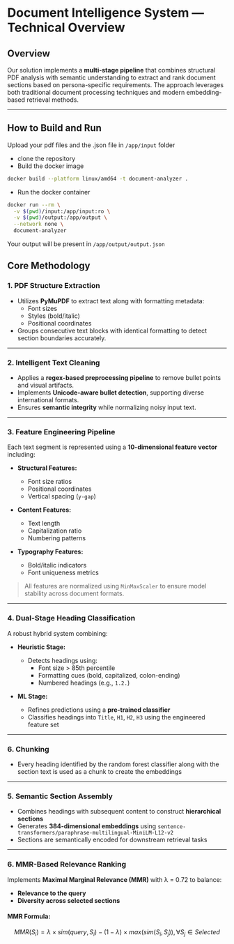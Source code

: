 # Document Intelligence System — Technical Overview

## Overview

Our solution implements a **multi-stage pipeline** that combines structural PDF analysis with semantic understanding to extract and rank document sections based on persona-specific requirements. The approach leverages both traditional document processing techniques and modern embedding-based retrieval methods.

---
## How to Build and Run
Upload your pdf files and the .json file in ```/app/input``` folder
- clone the repository
- Build the docker image
```bash
docker build --platform linux/amd64 -t document-analyzer .
```
- Run the docker container
```bash
docker run --rm \
  -v $(pwd)/input:/app/input:ro \
  -v $(pwd)/output:/app/output \
  --network none \
  document-analyzer
```

Your output will be present in ```/app/output/output.json```
## Core Methodology

### 1. PDF Structure Extraction

- Utilizes **PyMuPDF** to extract text along with formatting metadata:
  - Font sizes
  - Styles (bold/italic)
  - Positional coordinates
- Groups consecutive text blocks with identical formatting to detect section boundaries accurately.

---

### 2. Intelligent Text Cleaning

- Applies a **regex-based preprocessing pipeline** to remove bullet points and visual artifacts.
- Implements **Unicode-aware bullet detection**, supporting diverse international formats.
- Ensures **semantic integrity** while normalizing noisy input text.

---

### 3. Feature Engineering Pipeline

Each text segment is represented using a **10-dimensional feature vector** including:

- **Structural Features:**
  - Font size ratios
  - Positional coordinates
  - Vertical spacing (`y-gap`)
  
- **Content Features:**
  - Text length
  - Capitalization ratio
  - Numbering patterns
  
- **Typography Features:**
  - Bold/italic indicators
  - Font uniqueness metrics

> All features are normalized using `MinMaxScaler` to ensure model stability across document formats.

---

### 4. Dual-Stage Heading Classification

A robust hybrid system combining:

- **Heuristic Stage:**
  - Detects headings using:
    - Font size > 85th percentile
    - Formatting cues (bold, capitalized, colon-ending)
    - Numbered headings (e.g., `1.2.`)

- **ML Stage:**
  - Refines predictions using a **pre-trained classifier**
  - Classifies headings into `Title`, `H1`, `H2`, `H3` using the engineered feature set

---
### 6. Chunking

- Every heading identified by the random forest classifier along with the section text is used as a chunk to create the embeddings

---

### 5. Semantic Section Assembly

- Combines headings with subsequent content to construct **hierarchical sections**
- Generates **384-dimensional embeddings** using `sentence-transformers/paraphrase-multilingual-MiniLM-L12-v2`
- Sections are semantically encoded for downstream retrieval tasks

---

### 6. MMR-Based Relevance Ranking

Implements **Maximal Marginal Relevance (MMR)** with λ = 0.72 to balance:

- **Relevance to the query**
- **Diversity across selected sections**

#### MMR Formula:

```math
MMR(S_i) = λ × sim(query, S_i) - (1 - λ) × max(sim(S_i, S_j)), ∀ S_j ∈ Selected

